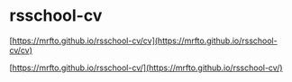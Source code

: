 # rsschool-cv
 [https://mrfto.github.io/rsschool-cv/cv](https://mrfto.github.io/rsschool-cv/cv)
 
 [https://mrfto.github.io/rsschool-cv/](https://mrfto.github.io/rsschool-cv/)
